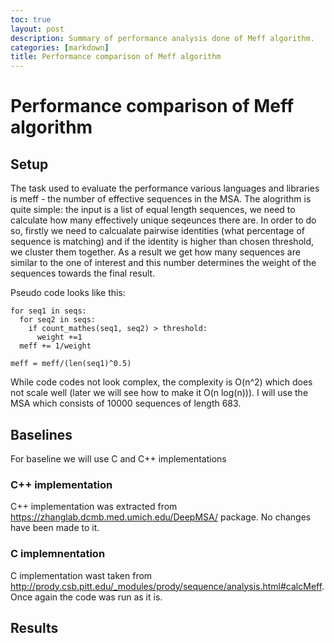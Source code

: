 ```yaml
---
toc: true
layout: post
description: Summary of performance analysis done of Meff algorithm.
categories: [markdown]
title: Performance comparison of Meff algorithm
---
```


# Performance comparison of Meff algorithm



## Setup

The task used to evaluate the performance various languages and libraries is meff -  the number of effective sequences in the MSA. 
The alogrithm is quite simple: the input is a list of equal length sequences, we need to calculate how many effectively unique seqeunces there are. 
In order to do so, firstly we need to calcualate pairwise identities (what percentage of sequence is matching) and if the identity is higher than 
chosen threshold, we cluster them together. As a result we get how many sequences are similar to the one of interest and this number determines the weight 
of the sequences towards the final result. 

Pseudo code looks like this: 

```
for seq1 in seqs:
  for seq2 in seqs:
    if count_mathes(seq1, seq2) > threshold:
      weight +=1
  meff += 1/weight
  
meff = meff/(len(seq1)^0.5)
```

While code codes not look complex, the complexity is O(n^2) which does not scale well (later we will see how to make it O(n log(n))). I will use the MSA which consists 
of 10000 sequences of length 683.


## Baselines

For baseline we will use C and C++ implementations

### C++ implementation

C++ implementation was extracted from https://zhanglab.dcmb.med.umich.edu/DeepMSA/ package. No changes have been made to it.

### C implemnentation
C implementation wast taken from http://prody.csb.pitt.edu/_modules/prody/sequence/analysis.html#calcMeff. Once again the code was run as it is. 

## Results

